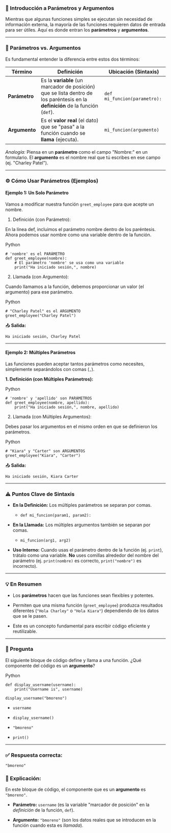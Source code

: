 
### 🧠 Introducción a Parámetros y Argumentos

Mientras que algunas funciones simples se ejecutan sin necesidad de información externa, la mayoría de las funciones requieren datos de entrada para ser útiles. Aquí es donde entran los **parámetros** y **argumentos**.

---

### 📘 Parámetros vs. Argumentos

Es fundamental entender la diferencia entre estos dos términos:

|**Término**|**Definición**|**Ubicación (Sintaxis)**|
|---|---|---|
|**Parámetro**|Es la **variable** (un marcador de posición) que se lista dentro de los paréntesis en la **definición** de la función (`def`).|`def mi_funcion(parametro):`|
|**Argumento**|Es el **valor real** (el dato) que se "pasa" a la función cuando se **llama** (ejecuta).|`mi_funcion(argumento)`|

_Analogía:_ Piensa en un **parámetro** como el campo "Nombre:" en un formulario. El **argumento** es el nombre real que tú escribes en ese campo (ej. "Charley Patel").

---

### ⚙️ Cómo Usar Parámetros (Ejemplos)

#### Ejemplo 1: Un Solo Parámetro

Vamos a modificar nuestra función `greet_employee` para que acepte un nombre.

1. Definición (con Parámetro):

En la línea def, incluimos el parámetro nombre dentro de los paréntesis. Ahora podemos usar nombre como una variable dentro de la función.

Python

```
# 'nombre' es el PARÁMETRO
def greet_employee(nombre):
    # El parámetro 'nombre' se usa como una variable
    print("Ha iniciado sesión,", nombre) 
```

2. Llamada (con Argumento):

Cuando llamamos a la función, debemos proporcionar un valor (el argumento) para ese parámetro.

Python

```
# "Charley Patel" es el ARGUMENTO
greet_employee("Charley Patel")
```

📤 **Salida:**

```
Ha iniciado sesión, Charley Patel
```

---

#### Ejemplo 2: Múltiples Parámetros

Las funciones pueden aceptar tantos parámetros como necesites, simplemente separándolos con comas (`,`).

**1. Definición (con Múltiples Parámetros):**

Python

```
# 'nombre' y 'apellido' son PARÁMETROS
def greet_employee(nombre, apellido):
    print("Ha iniciado sesión,", nombre, apellido)
```

2. Llamada (con Múltiples Argumentos):

Debes pasar los argumentos en el mismo orden en que se definieron los parámetros.

Python

```
# "Kiara" y "Carter" son ARGUMENTOS
greet_employee("Kiara", "Carter")
```

📤 **Salida:**

```
Ha iniciado sesión, Kiara Carter
```

---

### ⚠️ Puntos Clave de Sintaxis

- **En la Definición:** Los múltiples parámetros se separan por comas.
    
    - `def mi_funcion(param1, param2):`
        
- **En la Llamada:** Los múltiples argumentos también se separan por comas.
    
    - `mi_funcion(arg1, arg2)`
        
- **Uso Interno:** Cuando usas el parámetro dentro de la función (ej. `print`), trátalo como una variable. **No** uses comillas alrededor del nombre del parámetro (ej. `print(nombre)` es correcto, `print("nombre")` es incorrecto).
    

---

### 💡 En Resumen

- Los **parámetros** hacen que las funciones sean flexibles y potentes.
    
- Permiten que una misma función (`greet_employee`) produzca resultados diferentes (`"Hola Charley"` o `"Hola Kiara"`) dependiendo de los datos que se le pasen.
    
- Este es un concepto fundamental para escribir código eficiente y reutilizable.



---


### 🧠 Pregunta

El siguiente bloque de código define y llama a una función. ¿Qué componente del código es un **argumento**?

Python

```
def display_username(username):
    print("Username is", username)

display_username("bmoreno")
```

- `username`
    
- `display_username()`
    
- `"bmoreno"`
    
- `print()`
    

---

### ✅ Respuesta correcta:

`"bmoreno"`

### 📘 Explicación:

En este bloque de código, el componente que es un **argumento** es `"bmoreno"`.

- **Parámetro:** `username` (es la variable "marcador de posición" en la _definición_ de la función, `def`).
    
- **Argumento:** `"bmoreno"` (son los datos reales que se introducen en la función cuando esta es _llamada_).
